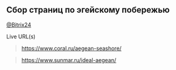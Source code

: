 ## Сбор страниц по эгейскому побережью
[@Bitrix24](https://coraldigital.bitrix24.ru/company/personal/user/1265/tasks/task/view/77419/)

Live URL(s)
> <https://www.coral.ru/aegean-seashore/>

> <https://www.sunmar.ru/ideal-aegean/>